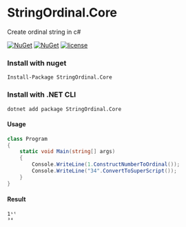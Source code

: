 # StringOrdinal.Core
Create ordinal string in c#

[![NuGet](https://img.shields.io/nuget/dt/StringOrdinal.Core.svg)](https://www.nuget.org/packages/StringOrdinal.Core) 
[![NuGet](https://img.shields.io/nuget/vpre/StringOrdinal.Core.svg)](https://www.nuget.org/packages/StringOrdinal.Core)
[![license](https://img.shields.io/github/license/bioyeneye/StringOrdinal.Core.svg)](https://github.com/bioyeneye/StringOrdinal.Core/blob/master/LICENSE)


### Install with nuget

```
Install-Package StringOrdinal.Core
```

### Install with .NET CLI
```
dotnet add package StringOrdinal.Core
```

#### Usage

```csharp
class Program
{
    static void Main(string[] args)
    {
        Console.WriteLine(1.ConstructNumberToOrdinal());
        Console.WriteLine("34".ConvertToSuperScript());
    }
}
```

#### Result
```text
1ˢᵗ
³⁴
```
